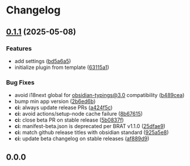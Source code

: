 # Changelog

## [0.1.1](https://github.com/baodrate/obsidian-timestampy/compare/0.1.0...0.1.1) (2025-05-08)


### Features

* add settings ([bd5a6a5](https://github.com/baodrate/obsidian-timestampy/commit/bd5a6a5551db880b8901759c9339cc0f98533608))
* initialize plugin from template ([63115a1](https://github.com/baodrate/obsidian-timestampy/commit/63115a12615c3b1df1c56fefd09b65bea3a21922))


### Bug Fixes

* avoid i18next global for obsidian-typings@3.0 compatibility ([b489cea](https://github.com/baodrate/obsidian-timestampy/commit/b489ceace326b66fef6dafaef5aaa2aea95346a8))
* bump min app version ([2b6ed6b](https://github.com/baodrate/obsidian-timestampy/commit/2b6ed6b5189b16954b4e337ac017443ccf267986))
* **ci:** always update release PRs ([a424f5c](https://github.com/baodrate/obsidian-timestampy/commit/a424f5c977086bebcf63184b8b4bc5e0f2163f71))
* **ci:** avoid actions/setup-node cache failure ([8b67615](https://github.com/baodrate/obsidian-timestampy/commit/8b67615fb672cfc7a4b05f8932e304cb8642df0e))
* **ci:** close beta PR on stable release ([5b0837f](https://github.com/baodrate/obsidian-timestampy/commit/5b0837f90f49e0cbc8cefa4de2d555b6d4014280))
* **ci:** manifest-beta.json is deprecated per BRAT v1.1.0 ([25dfae9](https://github.com/baodrate/obsidian-timestampy/commit/25dfae9d7dcea01c72879ee1bd163003085de169))
* **ci:** match github release titles with obsidian standard ([925a5e8](https://github.com/baodrate/obsidian-timestampy/commit/925a5e8b9c52f2fce61162f5fff2ea2b3112671f))
* **ci:** update beta changelog on stable releases ([af889d9](https://github.com/baodrate/obsidian-timestampy/commit/af889d9aadb3a2f3aac04092d37609d87d5d3645))

## 0.0.0
